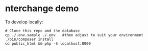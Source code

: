 nterchange demo
===============

To develop locally:

    # Clone this repo and the database
    cp ./.env.sample ./.env   #then adjust to suit your environment
    ./bin/composer install
    cd public_html && php -S localhost:8000
